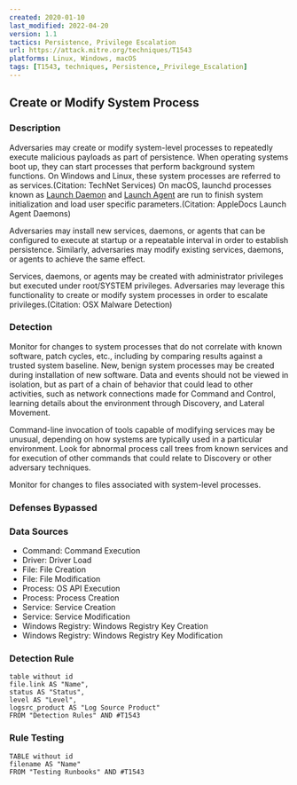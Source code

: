 ```yaml
---
created: 2020-01-10
last_modified: 2022-04-20
version: 1.1
tactics: Persistence, Privilege Escalation
url: https://attack.mitre.org/techniques/T1543
platforms: Linux, Windows, macOS
tags: [T1543, techniques, Persistence,_Privilege_Escalation]
---
```


## Create or Modify System Process

### Description

Adversaries may create or modify system-level processes to repeatedly execute malicious payloads as part of persistence. When operating systems boot up, they can start processes that perform background system functions. On Windows and Linux, these system processes are referred to as services.(Citation: TechNet Services) On macOS, launchd processes known as [Launch Daemon](https://attack.mitre.org/techniques/T1543/004) and [Launch Agent](https://attack.mitre.org/techniques/T1543/001) are run to finish system initialization and load user specific parameters.(Citation: AppleDocs Launch Agent Daemons) 

Adversaries may install new services, daemons, or agents that can be configured to execute at startup or a repeatable interval in order to establish persistence. Similarly, adversaries may modify existing services, daemons, or agents to achieve the same effect.  

Services, daemons, or agents may be created with administrator privileges but executed under root/SYSTEM privileges. Adversaries may leverage this functionality to create or modify system processes in order to escalate privileges.(Citation: OSX Malware Detection)  

### Detection

Monitor for changes to system processes that do not correlate with known software, patch cycles, etc., including by comparing results against a trusted system baseline. New, benign system processes may be created during installation of new software. Data and events should not be viewed in isolation, but as part of a chain of behavior that could lead to other activities, such as network connections made for Command and Control, learning details about the environment through Discovery, and Lateral Movement.  

Command-line invocation of tools capable of modifying services may be unusual, depending on how systems are typically used in a particular environment. Look for abnormal process call trees from known services and for execution of other commands that could relate to Discovery or other adversary techniques. 

Monitor for changes to files associated with system-level processes.

### Defenses Bypassed



### Data Sources

  - Command: Command Execution
  -  Driver: Driver Load
  -  File: File Creation
  -  File: File Modification
  -  Process: OS API Execution
  -  Process: Process Creation
  -  Service: Service Creation
  -  Service: Service Modification
  -  Windows Registry: Windows Registry Key Creation
  -  Windows Registry: Windows Registry Key Modification
### Detection Rule

```dataview
table without id
file.link AS "Name",
status AS "Status",
level AS "Level",
logsrc_product AS "Log Source Product"
FROM "Detection Rules" AND #T1543
```

### Rule Testing

```dataview
TABLE without id
filename AS "Name"
FROM "Testing Runbooks" AND #T1543
```
